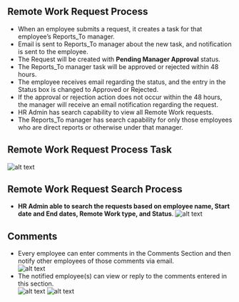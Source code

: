 Remote Work Request Process
-----

- When an employee submits a request, it creates a task for that employee’s Reports_To manager.
- Email is sent to Reports_To manager about the new task, and notification is sent to the employee.
- The Request will be created with **Pending Manager Approval** status.
- The Reports_To manager task will be approved or rejected within 48 hours.
- The employee receives email regarding the status, and the entry in the Status box is changed to Approved or Rejected.
- If the approval or rejection action does not occur within the 48 hours, the manager will receive an email notification regarding the request.
- HR Admin has search capability to view all Remote Work requests.
- The Reports_To manager has search capability for only those employees who are direct reports or otherwise under that manager.

Remote Work Request Process Task
----
![alt text](../../../images/timesheets/outofoffice/ooo-process.png "Out Of Office")

Remote Work Request Search Process
----
- **HR Admin able to search the requests based on employee name, Start date and End dates, Remote Work type, and Status**.
![alt text](../../../images/timesheets/outofoffice/search-requests.png "Out Of Office")

Comments
----
- Every employee can enter comments in the Comments Section and then notify other employees of those comments via email.  
![alt text](../../../images/timesheets/outofoffice/comments.png "Out Of Office")
- The notified employee(s) can view or reply to the comments entered in this section.  
![alt text](../../../images/timesheets/outofoffice/comments1.png "Out Of Office")
![alt text](../../../images/timesheets/outofoffice/comments2.png "Out Of Office")
